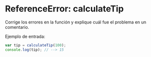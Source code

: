 # ReferenceError: calculateTip

Corrige los errores en la función y explique cuál fue el problema en un
comentario.

Ejemplo de entrada:

```javascript
var tip = calculateTip(100);
console.log(tip); // --> 15
```
